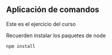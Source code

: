 ## Aplicación de comandos

Este es el ejercicio del curso


Recuerden instalar los paquetes de node

``
npm install
``
